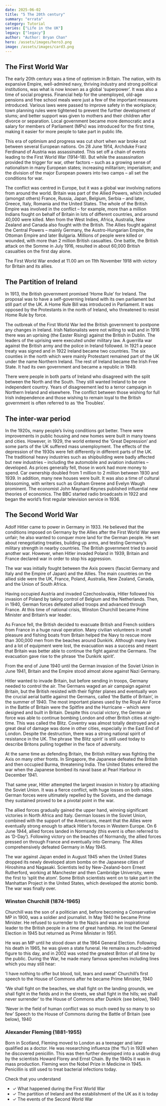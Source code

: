 ```yaml
---
date: 2025-06-02
title: "5 The 20th century"
summary: "errata"
category: Tutorial 
series: ["Life in the UK"]
legacy: ["legacy"]
author: "Author: Bryan Chan"
hero: /assets/images/hero3.png
image: /assets/images/card3.png
---
```

## The First World War

The early 20th century was a time of optimism in Britain. The nation, with its expansive Empire, well-admired navy, thriving industry and strong political institutions, was what is now known as a global ‘superpower’. It was also a time of social progress. Financial help for the unemployed, old-age pensions and free school meals were just a few of the important measures introduced. Various laws were passed to improve safety in the workplace; town planning rules were tightened to prevent the further development of slums; and better support was given to mothers and their children after divorce or separation. Local government became more democratic and a salary for members of Parliament (MPs) was introduced for the first time, making it easier for more people to take part in public life.

This era of optimism and progress was cut short when war broke out between several European nations. On 28 June 1914, Archduke Franz Ferdinand of Austria was assassinated. This set off a chain of events leading to the First World War (1914–18). But while the assassination provided the trigger for war, other factors – such as a growing sense of nationalism in many European states; increasing militarism; imperialism; and the division of the major European powers into two camps – all set the conditions for war.

The conflict was centred in Europe, but it was a global war involving nations from around the world. Britain was part of the Allied Powers, which included (amongst others) France, Russia, Japan, Belgium, Serbia – and later, Greece, Italy, Romania and the United States. The whole of the British Empire was involved in the conflict – for example, more than a million Indians fought on behalf of Britain in lots of different countries, and around 40,000 were killed. Men from the West Indies, Africa, Australia, New Zealand and Canada also fought with the British. The Allies fought against the Central Powers – mainly Germany, the Austro-Hungarian Empire, the Ottoman Empire and later Bulgaria. Millions of people were killed or wounded, with more than 2 million British casualties. One battle, the British attack on the Somme in July 1916, resulted in about 60,000 British casualties on the first day alone.

The First World War ended at 11.00 am on 11th November 1918 with victory for Britain and its allies.


## The Partition of Ireland

In 1913, the British government promised ‘Home Rule’ for Ireland. The proposal was to have a self-governing Ireland with its own parliament but still part of the UK. A Home Rule Bill was introduced in Parliament. It was opposed by the Protestants in the north of Ireland, who threatened to resist Home Rule by force.

The outbreak of the First World War led the British government to postpone any changes in Ireland. Irish Nationalists were not willing to wait and in 1916 there was an uprising (the Easter Rising) against the British in Dublin. The leaders of the uprising were executed under military law. A guerrilla war against the British army and the police in Ireland followed. In 1921 a peace treaty was signed and in 1922 Ireland became two countries. The six counties in the north which were mainly Protestant remained part of the UK under the name Northern Ireland. The rest of Ireland became the Irish Free State. It had its own government and became a republic in 1949.

There were people in both parts of Ireland who disagreed with the split between the North and the South. They still wanted Ireland to be one independent country. Years of disagreement led to a terror campaign in Northern Ireland and elsewhere. The conflict between those wishing for full Irish independence and those wishing to remain loyal to the British government is often referred to as ‘the Troubles’.

## The inter-war period

In the 1920s, many people’s living conditions got better. There were improvements in public housing and new homes were built in many towns and cities. However, in 1929, the world entered the ‘Great Depression’ and some parts of the UK suffered mass unemployment. The effects of the depression of the 1930s were felt differently in different parts of the UK. The traditional heavy industries such as shipbuilding were badly affected but new industries – including the automobile and aviation industries – developed. As prices generally fell, those in work had more money to spend. Car ownership doubled from 1 million to 2 million between 1930 and 1939. In addition, many new houses were built. It was also a time of cultural blossoming, with writers such as Graham Greene and Evelyn Waugh prominent. The economist John Maynard Keynes published influential new theories of economics. The BBC started radio broadcasts in 1922 and began the world’s first regular television service in 1936.

## The Second World War

Adolf Hitler came to power in Germany in 1933. He believed that the conditions imposed on Germany by the Allies after the First World War were unfair; he also wanted to conquer more land for the German people. He set about renegotiating treaties, building up arms, and testing Germany’s military strength in nearby countries. The British government tried to avoid another war. However, when Hitler invaded Poland in 1939, Britain and France declared war in order to stop his aggression.

The war was initially fought between the Axis powers (fascist Germany and Italy and the Empire of Japan) and the Allies. The main countries on the allied side were the UK, France, Poland, Australia, New Zealand, Canada, and the Union of South Africa.

Having occupied Austria and invaded Czechoslovakia, Hitler followed his invasion of Poland by taking control of Belgium and the Netherlands. Then, in 1940, German forces defeated allied troops and advanced through France. At this time of national crisis, Winston Churchill became Prime Minister and Britain’s war leader.

As France fell, the British decided to evacuate British and French soldiers from France in a huge naval operation. Many civilian volunteers in small pleasure and fishing boats from Britain helped the Navy to rescue more than 300,000 men from the beaches around Dunkirk. Although many lives and a lot of equipment were lost, the evacuation was a success and meant that Britain was better able to continue the fight against the Germans. The evacuation gave rise to the phrase ‘the Dunkirk spirit’.

From the end of June 1940 until the German invasion of the Soviet Union in June 1941, Britain and the Empire stood almost alone against Nazi Germany.

Hitler wanted to invade Britain, but before sending in troops, Germany needed to control the air. The Germans waged an air campaign against Britain, but the British resisted with their fighter planes and eventually won the crucial aerial battle against the Germans, called ‘the Battle of Britain’, in the summer of 1940. The most important planes used by the Royal Air Force in the Battle of Britain were the Spitfire and the Hurricane – which were designed and built in Britain. Despite this crucial victory, the German air force was able to continue bombing London and other British cities at night-time. This was called the Blitz. Coventry was almost totally destroyed and a great deal of damage was done in other cities, especially in the East End of London. Despite the destruction, there was a strong national spirit of resistance in the UK. The phrase ‘the Blitz spirit’ is still used today to describe Britons pulling together in the face of adversity.

At the same time as defending Britain, the British military was fighting the Axis on many other fronts. In Singapore, the Japanese defeated the British and then occupied Burma, threatening India. The United States entered the war when the Japanese bombed its naval base at Pearl Harbour in December 1941.

That same year, Hitler attempted the largest invasion in history by attacking the Soviet Union. It was a fierce conflict, with huge losses on both sides. German forces were ultimately repelled by the Soviets, and the damage they sustained proved to be a pivotal point in the war.


The allied forces gradually gained the upper hand, winning significant victories in North Africa and Italy. German losses in the Soviet Union, combined with the support of the Americans, meant that the Allies were eventually strong enough to attack Hitler’s forces in Western Europe. On 6 June 1944, allied forces landed in Normandy (this event is often referred to as ‘D-Day’). Following victory on the beaches of Normandy, the allied forces pressed on through France and eventually into Germany. The Allies comprehensively defeated Germany in May 1945.

The war against Japan ended in August 1945 when the United States dropped its newly developed atom bombs on the Japanese cities of Hiroshima and Nagasaki. Scientists led by New-Zealand-born Ernest Rutherford, working at Manchester and then Cambridge University, were the first to ‘split the atom’. Some British scientists went on to take part in the Manhattan Project in the United States, which developed the atomic bomb. The war was finally over.


### Winston Churchill (1874-1965)

Churchill was the son of a politician and, before becoming a Conservative MP in 1900, was a soldier and journalist. In May 1940 he became Prime Minister. He refused to surrender to the Nazis and was an inspirational leader to the British people in a time of great hardship. He lost the General Election in 1945 but returned as Prime Minister in 1951.

He was an MP until he stood down at the 1964 General Election. Following his death in 1965, he was given a state funeral. He remains a much-admired figure to this day, and in 2002 was voted the greatest Briton of all time by the public. During the War, he made many famous speeches including lines which you may still hear:

‘I have nothing to offer but blood, toil, tears and sweat’ Churchill’s first speech to the House of Commons after he became Prime Minister, 1940

‘We shall fight on the beaches,
we shall fight on the landing grounds,
we shall fight in the fields and in the streets,
we shall fight in the hills;
we shall never surrender’ to the House of Commons after Dunkirk (see below), 1940

‘Never in the field of human conflict was so much owed by so many to so few’ Speech to the House of Commons during the Battle of Britain (see below), 1940

### Alexander Fleming (1881-1955)

Born in Scotland, Fleming moved to London as a teenager and later qualified as a doctor. He was researching influenza (the ‘flu’) in 1928 when he discovered penicillin. This was then further developed into a usable drug by the scientists Howard Florey and Ernst Chain. By the 1940s it was in mass production. Fleming won the Nobel Prize in Medicine in 1945. Penicillin is still used to treat bacterial infections today.

Check that you understand
- ✓ What happened during the First World War
- ✓ The partition of Ireland and the establishment of the UK as it is today
- ✓ The events of the Second World War
